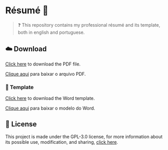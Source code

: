 # Résumé 📜

> ❓ This repository contains my professional résumé and its template, both in english and portuguese.

## ☁️ Download

[Click here](../../raw/main/files/Résumé.pdf) to download the PDF file.

[Clique aqui](../../raw/main/files/Currículo.pdf) para baixar o arquivo PDF.

### 📃 Template

[Click here](../../raw/main/files/templates/Résumé.docx) to download the Word template.

[Clique aqui](../../raw/main/files/templates/Currículo.docx) para baixar o modelo do Word.

## 📜 License

This project is made under the GPL-3.0 license, for more information about its possible use, modification, and sharing, [click here](LICENSE).
